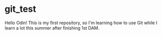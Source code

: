 # git_test

Hello Odin!
This is my first repository, so I'm learning how to use Git while I learn a lot this summer after finishing 1st DAM.
